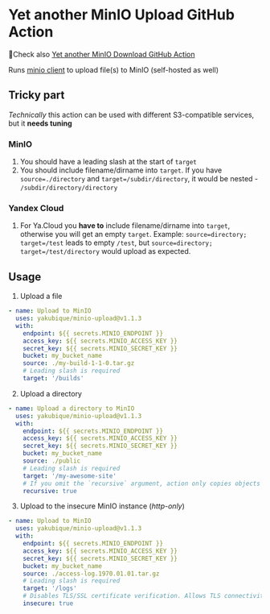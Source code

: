 # Yet another MinIO Upload GitHub Action

🥳Check also [Yet another MinIO Download GitHub Action](https://github.com/yakubique/minio-download)

Runs [minio client](https://min.io/docs/minio/linux/reference/minio-mc.html) to upload file(s) to MinIO (self-hosted as well)

## Tricky part
_Technically_ this action can be used with different S3-compatible services, but it **needs tuning**

### MinIO
1. You should have a leading slash at the start of `target`
2. You should include filename/dirname into `target`. If you have `source=./directory` and `target=/subdir/directory`, it would be nested - `/subdir/directory/directory` 

### Yandex Cloud
1. For Ya.Cloud you **have to** include filename/dirname into `target`, otherwise you will get an empty `target`. Example: `source=directory; target=/test` leads to empty `/test`, but `source=directory; target=/test/directory` would upload as expected.

## Usage

1. Upload a file
```yaml
- name: Upload to MinIO
  uses: yakubique/minio-upload@v1.1.3
  with:
    endpoint: ${{ secrets.MINIO_ENDPOINT }}
    access_key: ${{ secrets.MINIO_ACCESS_KEY }}
    secret_key: ${{ secrets.MINIO_SECRET_KEY }}
    bucket: my_bucket_name
    source: ./my-build-1-1-0.tar.gz
    # Leading slash is required
    target: '/builds'
```

2. Upload a directory
```yaml
- name: Upload a directory to MinIO
  uses: yakubique/minio-upload@v1.1.3
  with:
    endpoint: ${{ secrets.MINIO_ENDPOINT }}
    access_key: ${{ secrets.MINIO_ACCESS_KEY }}
    secret_key: ${{ secrets.MINIO_SECRET_KEY }}
    bucket: my_bucket_name
    source: ./public
    # Leading slash is required
    target: '/my-awesome-site'
    # If you omit the `recursive` argument, action only copies objects in the top level of the specified directory.
    recursive: true
```

3. Upload to the insecure MinIO instance (_http-only_)
```yaml
- name: Upload to MinIO
  uses: yakubique/minio-upload@v1.1.3
  with:
    endpoint: ${{ secrets.MINIO_ENDPOINT }}
    access_key: ${{ secrets.MINIO_ACCESS_KEY }}
    secret_key: ${{ secrets.MINIO_SECRET_KEY }}
    bucket: my_bucket_name
    source: ./access-log.1970.01.01.tar.gz
    # Leading slash is required
    target: '/logs'
    # Disables TLS/SSL certificate verification. Allows TLS connectivity to servers with invalid certificates.
    insecure: true
```
